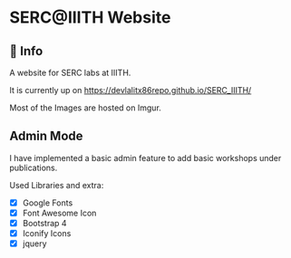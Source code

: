 # SERC@IIITH Website

## 📖 Info

A website for SERC labs at IIITH.

It is currently up on https://devlalitx86repo.github.io/SERC_IIITH/

Most of the Images are hosted on Imgur.

## Admin Mode

I have implemented a basic admin feature to add basic workshops under publications.

Used Libraries and extra:

- [x] Google Fonts
- [x] Font Awesome Icon
- [x] Bootstrap 4
- [x] Iconify Icons
- [x] jquery
